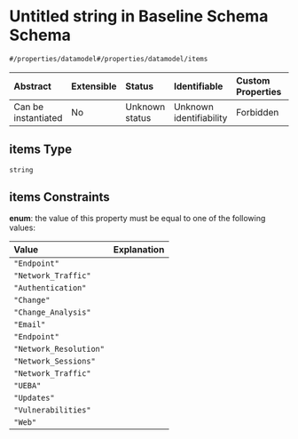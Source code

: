 # Untitled string in Baseline Schema Schema

```txt
#/properties/datamodel#/properties/datamodel/items
```



| Abstract            | Extensible | Status         | Identifiable            | Custom Properties | Additional Properties | Access Restrictions | Defined In                                                                   |
| :------------------ | :--------- | :------------- | :---------------------- | :---------------- | :-------------------- | :------------------ | :--------------------------------------------------------------------------- |
| Can be instantiated | No         | Unknown status | Unknown identifiability | Forbidden         | Allowed               | none                | [baselines.spec.json*](../../out/baselines.spec.json "open original schema") |

## items Type

`string`

## items Constraints

**enum**: the value of this property must be equal to one of the following values:

| Value                  | Explanation |
| :--------------------- | :---------- |
| `"Endpoint"`           |             |
| `"Network_Traffic"`    |             |
| `"Authentication"`     |             |
| `"Change"`             |             |
| `"Change_Analysis"`    |             |
| `"Email"`              |             |
| `"Endpoint"`           |             |
| `"Network_Resolution"` |             |
| `"Network_Sessions"`   |             |
| `"Network_Traffic"`    |             |
| `"UEBA"`               |             |
| `"Updates"`            |             |
| `"Vulnerabilities"`    |             |
| `"Web"`                |             |
